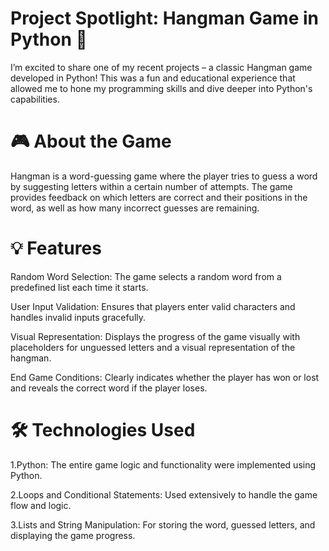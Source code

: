 # Project Spotlight: Hangman Game in Python 🐍

I’m excited to share one of my recent projects – a classic Hangman game developed in Python! This was a fun and educational experience that allowed me to hone my programming skills and dive deeper into Python's capabilities.

# 🎮 About the Game
Hangman is a word-guessing game where the player tries to guess a word by suggesting letters within a certain number of attempts. The game provides feedback on which letters are correct and their positions in the word, as well as how many incorrect guesses are remaining.

# 💡 Features
Random Word Selection: The game selects a random word from a predefined list each time it starts.

User Input Validation: Ensures that players enter valid characters and handles invalid inputs gracefully.

Visual Representation: Displays the progress of the game visually with placeholders for unguessed letters and a visual representation of the hangman.

End Game Conditions: Clearly indicates whether the player has won or lost and reveals the correct word if the player loses.

# 🛠️ Technologies Used
1.Python: The entire game logic and functionality were implemented using Python.

2.Loops and Conditional Statements: Used extensively to handle the game flow and logic.

3.Lists and String Manipulation: For storing the word, guessed letters, and displaying the game progress.
